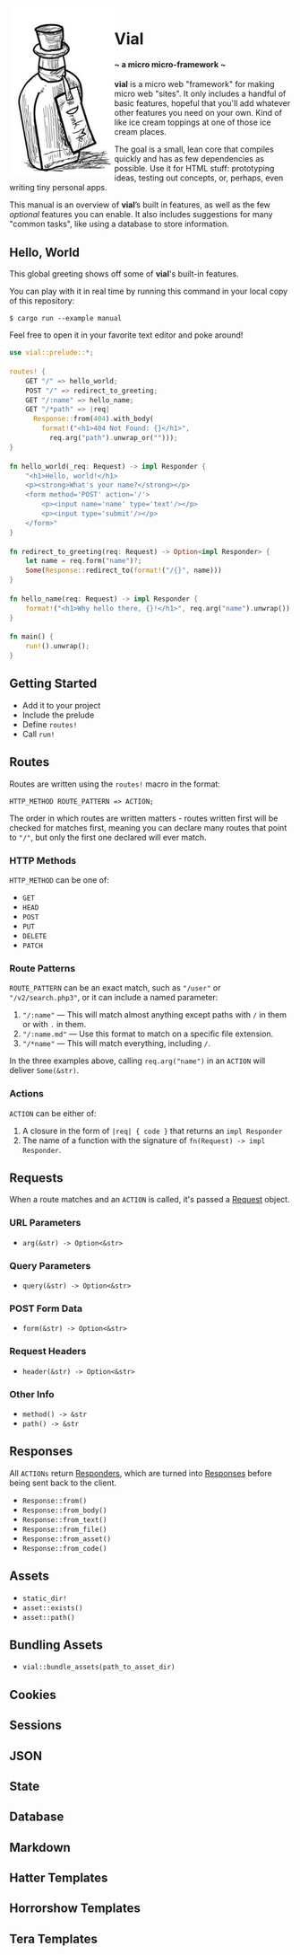 <img src="./img/drink-me.jpeg" alt="Drink Me." align="left" height="300" />

# Vial

#### ~ a micro micro-framework ~

**vial** is a micro web "framework" for making micro web "sites". It
only includes a handful of basic features, hopeful that you'll add
whatever other features you need on your own. Kind of like ice cream
toppings at one of those ice cream places.

The goal is a small, lean core that compiles quickly and has as few
dependencies as possible. Use it for HTML stuff: prototyping ideas,
testing out concepts, or, perhaps, even writing tiny personal apps.

This manual is an overview of **vial**’s built in features, as well as
the few _optional_ features you can enable. It also includes
suggestions for many "common tasks", like using a database to store
information.

## Hello, World

This global greeting shows off some of **vial**'s built-in features.

You can play with it in real time by running this command in your
local copy of this repository:

    $ cargo run --example manual

Feel free to open it in your favorite text editor and poke around!

```rust
use vial::prelude::*;

routes! {
    GET "/" => hello_world;
    POST "/" => redirect_to_greeting;
    GET "/:name" => hello_name;
    GET "/*path" => |req|
      Response::from(404).with_body(
        format!("<h1>404 Not Found: {}</h1>",
          req.arg("path").unwrap_or("")));
}

fn hello_world(_req: Request) -> impl Responder {
    "<h1>Hello, world!</h1>
    <p><strong>What's your name?</strong></p>
    <form method='POST' action='/'>
        <p><input name='name' type='text'/></p>
        <p><input type='submit'/></p>
    </form>"
}

fn redirect_to_greeting(req: Request) -> Option<impl Responder> {
    let name = req.form("name")?;
    Some(Response::redirect_to(format!("/{}", name)))
}

fn hello_name(req: Request) -> impl Responder {
    format!("<h1>Why hello there, {}!</h1>", req.arg("name").unwrap())
}

fn main() {
    run!().unwrap();
}
```

## Getting Started

- Add it to your project
- Include the prelude
- Define `routes!`
- Call `run!`

## Routes

Routes are written using the `routes!` macro in the format:

    HTTP_METHOD ROUTE_PATTERN => ACTION;

The order in which routes are written matters - routes written first
will be checked for matches first, meaning you can declare many routes
that point to `"/"`, but only the first one declared will ever match.

### HTTP Methods

`HTTP_METHOD` can be one of:

- `GET`
- `HEAD`
- `POST`
- `PUT`
- `DELETE`
- `PATCH`

### Route Patterns

`ROUTE_PATTERN` can be an exact match, such as `"/user"` or
`"/v2/search.php3"`, or it can include a named parameter:

1. `"/:name"` — This will match almost anything except paths with `/`
   in them or with `.` in them.
2. `"/:name.md"` — Use this format to match on a specific file extension.
3. `"/*name"` — This will match everything, including `/`.

In the three examples above, calling `req.arg("name")` in an `ACTION`
will deliver `Some(&str)`.

### Actions

`ACTION` can be either of:

1. A closure in the form of `|req| { code }` that returns an
   `impl Responder`
2. The name of a function with the signature of `fn(Request) -> impl Responder`.

## Requests

When a route matches and an `ACTION` is called, it's passed a
[Request] object.

### URL Parameters

- `arg(&str) -> Option<&str>`

### Query Parameters

- `query(&str) -> Option<&str>`

### POST Form Data

- `form(&str) -> Option<&str>`

### Request Headers

- `header(&str) -> Option<&str>`

### Other Info

- `method() -> &str`
- `path() -> &str`

## Responses

All `ACTIONs` return [Responders][responder], which are turned into
[Responses][response] before being sent back to the client.

- `Response::from()`
- `Response::from_body()`
- `Response::from_text()`
- `Response::from_file()`
- `Response::from_asset()`
- `Response::from_code()`

## Assets

- `static_dir!`
- `asset::exists()`
- `asset::path()`

## Bundling Assets

- `vial::bundle_assets(path_to_asset_dir)`

## Cookies

## Sessions

## JSON

## State

## Database

## Markdown

## Hatter Templates

## Horrorshow Templates

## Tera Templates

[request]: https://docs.rs/vial/latest/vial/struct.Request.html
[response]: https://docs.rs/vial/latest/vial/struct.Response.html
[responder]: https://docs.rs/vial/latest/vial/trait.Responder.html
